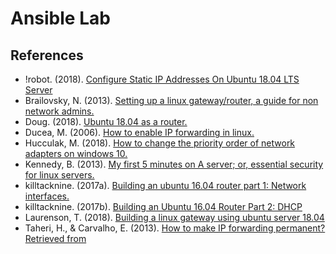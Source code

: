 # Ansible Lab

## References

- !robot.  (2018).  [Configure Static IP Addresses On Ubuntu 18.04 LTS Server](https://websiteforstudents.com/configure-static-ip-addresses-on-ubuntu-18-04-beta/)
- Brailovsky, N. (2013). [Setting up a linux gateway/router, a guide for non network admins.](https://monoinfinito.wordpress.com/series/setting-up-a-linux-gatewayrouter-a-guide-for-non-network-admins/)
- Doug. (2018). [Ubuntu 18.04 as a router.](https://askubuntu.com/questions/1050816/ubuntu-18-04-as-a-router)
- Ducea, M. (2006). [How to enable IP forwarding in linux.](http://www.ducea.com/2006/08/01/how-to-enable-ip-forwarding-in-linux/)
- Hucculak, M. (2018). [How to change the priority order of network adapters on windows 10.](https://www.windowscentral.com/how-change-priority-order-network-adapters-windows-10)
- Kennedy, B. (2013). [My first 5 minutes on A server; or, essential security for linux servers.](https://plusbryan.com/my-first-5-minutes-on-a-server-or-essential-security-for-linux-servers)
- killtacknine. (2017a). [Building an ubuntu 16.04 router part 1: Network interfaces.](https://killtacknine.com/building-an-ubuntu-16-04-router-part-1-network-interfaces/)
- killtacknine. (2017b). [Building an Ubuntu 16.04 Router Part 2: DHCP](https://killtacknine.com/building-an-ubuntu-16-04-router-part-2-dhcp/)
- Laurenson, T. (2018). [Building a linux gateway using ubuntu server 18.04](https://www.thomaslaurenson.com/blog/2018/07/05/building-a-ubuntu-linux-gateway/)
- Taheri, H., & Carvalho, E. (2013). [How to make IP forwarding permanent? Retrieved from ](https://askubuntu.com/questions/311053/how-to-make-ip-forwarding-permanent)